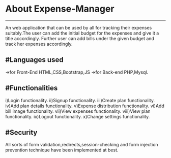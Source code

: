 # About Expense-Manager
------------------------
An web application that can be used by all for tracking their expenses suitably.The user can add the initial budget for the expenses and give it a title accordingly.
Further user can add bills under the given budget and track her expenses accordingly.

#Languages used
----------------
->for Front-End HTML,CSS,Bootstrap,JS 
->for Back-end PHP,Mysql.

#Functionalities
-----------------
i)Login functionality.
ii)Signup functionality.
iii)Create plan functionality.
iv)Add plan details functionality.
v)Expense distribution functionality.
vi)Add bill image functionality.
vii)View expenses functionality.
viii)View plan functionality.
ix)Logout functionality.
x)Change settings functionality.

#Security
----------
All sorts of form validation,redirects,session-checking and form injection prevention technique have been implemented at best.
